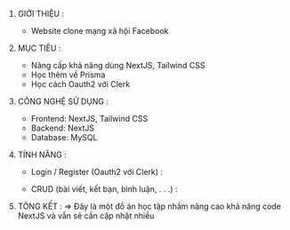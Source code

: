 1. GIỚI THIỆU :
   - Website clone mạng xã hội Facebook
     
3. MỤC TIÊU :
   - Nâng cấp khả năng dùng NextJS, Tailwind CSS
   - Học thêm về Prisma
   - Học cách Oauth2 với Clerk
     
5. CÔNG NGHỆ SỬ DỤNG :
    - Frontend: NextJS, Tailwind CSS
    - Backend: NextJS
    - Database: MySQL
   
7. TÍNH NĂNG :
   - Login / Register (Oauth2 với Clerk) :
     
   - CRUD (bài viết, kết bạn, bình luận, . . .) :     
   
9. TÔNG KẾT :
=> Đây là một đồ án học tập nhầm nâng cao khả năng code NextJS và vẫn sẽ cần cập nhật nhiều
